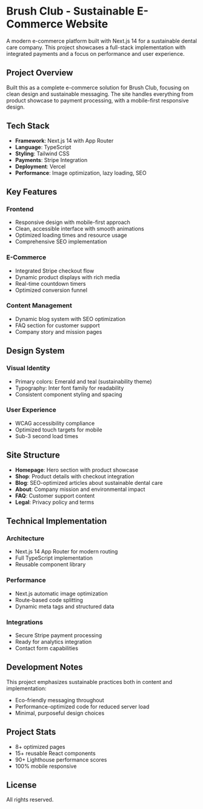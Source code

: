 # Brush Club - Sustainable E-Commerce Website

A modern e-commerce platform built with Next.js 14 for a sustainable dental care company. This project showcases a full-stack implementation with integrated payments and a focus on performance and user experience.

## Project Overview

Built this as a complete e-commerce solution for Brush Club, focusing on clean design and sustainable messaging. The site handles everything from product showcase to payment processing, with a mobile-first responsive design.

## Tech Stack

- **Framework**: Next.js 14 with App Router
- **Language**: TypeScript
- **Styling**: Tailwind CSS
- **Payments**: Stripe Integration
- **Deployment**: Vercel
- **Performance**: Image optimization, lazy loading, SEO

## Key Features

### Frontend
- Responsive design with mobile-first approach
- Clean, accessible interface with smooth animations
- Optimized loading times and resource usage
- Comprehensive SEO implementation

### E-Commerce
- Integrated Stripe checkout flow
- Dynamic product displays with rich media
- Real-time countdown timers
- Optimized conversion funnel

### Content Management
- Dynamic blog system with SEO optimization
- FAQ section for customer support
- Company story and mission pages

## Design System

### Visual Identity
- Primary colors: Emerald and teal (sustainability theme)
- Typography: Inter font family for readability
- Consistent component styling and spacing

### User Experience
- WCAG accessibility compliance
- Optimized touch targets for mobile
- Sub-3 second load times

## Site Structure

- **Homepage**: Hero section with product showcase
- **Shop**: Product details with checkout integration
- **Blog**: SEO-optimized articles about sustainable dental care
- **About**: Company mission and environmental impact
- **FAQ**: Customer support content
- **Legal**: Privacy policy and terms

## Technical Implementation

### Architecture
- Next.js 14 App Router for modern routing
- Full TypeScript implementation
- Reusable component library

### Performance
- Next.js automatic image optimization
- Route-based code splitting
- Dynamic meta tags and structured data

### Integrations
- Secure Stripe payment processing
- Ready for analytics integration
- Contact form capabilities

## Development Notes

This project emphasizes sustainable practices both in content and implementation:
- Eco-friendly messaging throughout
- Performance-optimized code for reduced server load
- Minimal, purposeful design choices

## Project Stats

- 8+ optimized pages
- 15+ reusable React components
- 90+ Lighthouse performance scores
- 100% mobile responsive

## License

All rights reserved.
